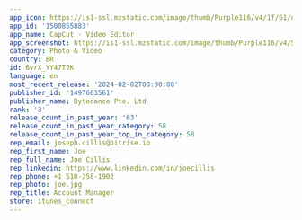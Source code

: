```yaml
---
app_icon: https://is1-ssl.mzstatic.com/image/thumb/Purple116/v4/1f/61/d0/1f61d08c-3694-a715-5afd-0872640415ec/AppIcon-0-0-1x_U007emarketing-0-7-0-85-220.png/1024x1024bb.png
app_id: '1500855883'
app_name: CapCut - Video Editor
app_screenshot: https://is1-ssl.mzstatic.com/image/thumb/Purple116/v4/5c/8b/a3/5c8ba389-431f-8591-764a-588cfe0e54fa/a857cc68-9a5a-4bb2-a5e7-eb8a8bc9350f_1.png/1284x2778bb.png
category: Photo & Video
country: BR
id: 6vrX_YY47TJK
language: en
most_recent_release: '2024-02-02T00:00:00'
publisher_id: '1497663561'
publisher_name: Bytedance Pte. Ltd
rank: '3'
release_count_in_past_year: '63'
release_count_in_past_year_category: 58
release_count_in_past_year_top_in_category: 58
rep_email: joseph.cillis@bitrise.io
rep_first_name: Joe
rep_full_name: Joe Cillis
rep_linkedin: https://www.linkedin.com/in/joecillis
rep_phone: +1 518-258-1902
rep_photo: joe.jpg
rep_title: Account Manager
store: itunes_connect
---
```

